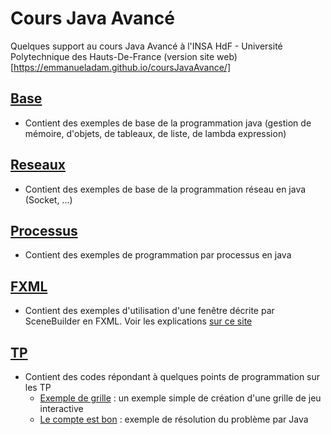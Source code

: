 # Cours Java Avancé
Quelques support au cours Java Avancé à l'INSA HdF - Université Polytechnique des Hauts-De-France
(version site web)[https://emmanueladam.github.io/coursJavaAvance/]


## [Base](https://github.com/EmmanuelADAM/coursJavaAvance/tree/master/base)
* Contient des exemples de base de la programmation java (gestion de mémoire, d'objets, de tableaux, de liste, de lambda expression)

## [Reseaux](https://github.com/EmmanuelADAM/coursJavaAvance/tree/master/reseau) 
* Contient des exemples de base de la programmation réseau en java (Socket, ...)

## [Processus](https://github.com/EmmanuelADAM/coursJavaAvance/tree/master/processus)
* Contient des exemples de programmation par processus en java

## [FXML](https://github.com/EmmanuelADAM/coursJavaAvance/tree/master/fxml) 
* Contient des exemples d'utilisation d'une fenêtre décrite par SceneBuilder en FXML. Voir les explications [sur ce site](http://emmanuel.adam.free.fr/site/spip.php?article143)

## [TP](https://github.com/EmmanuelADAM/coursJavaAvance/tree/master/TP) 
* Contient des codes répondant à quelques points de programmation sur les TP
  * [Exemple de grille](https://github.com/EmmanuelADAM/coursJavaAvance/tree/master/TP/ExempleJeu) : un exemple simple de création d'une grille de jeu interactive
  * [Le compte est bon](https://github.com/EmmanuelADAM/coursJavaAvance/tree/master/TP/CompteEstBon/) : exemple de résolution du problème par Java

